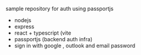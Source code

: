 sample repository for auth using passportjs
- nodejs
- express
- react + typescript (vite
- passportjs (backend auth infra)
- sign in with google , outlook and email password
